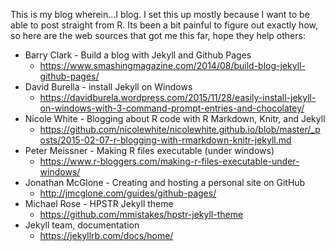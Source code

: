 This is my blog wherein...I blog. I set this up mostly because I want to be able to post straight from R. Its been a bit painful to figure out exactly how, so here are the web sources that got me this far, hope they help others:

* Barry Clark - Build a blog with Jekyll and Github Pages  
  * https://www.smashingmagazine.com/2014/08/build-blog-jekyll-github-pages/
* David Burella - install Jekyll on Windows
  * https://davidburela.wordpress.com/2015/11/28/easily-install-jekyll-on-windows-with-3-command-prompt-entries-and-chocolatey/
* Nicole White - Blogging about R code with R Markdown, Knitr, and Jekyll
  * https://github.com/nicolewhite/nicolewhite.github.io/blob/master/_posts/2015-02-07-r-blogging-with-rmarkdown-knitr-jekyll.md
* Peter Meissner - Making R files executable (under windows)
  * https://www.r-bloggers.com/making-r-files-executable-under-windows/ 
* Jonathan McGlone - Creating and hosting a personal site on GitHub
  * http://jmcglone.com/guides/github-pages/
* Michael Rose - HPSTR Jekyll theme
  * https://github.com/mmistakes/hpstr-jekyll-theme
* Jekyll team, documentation
  * https://jekyllrb.com/docs/home/ 
